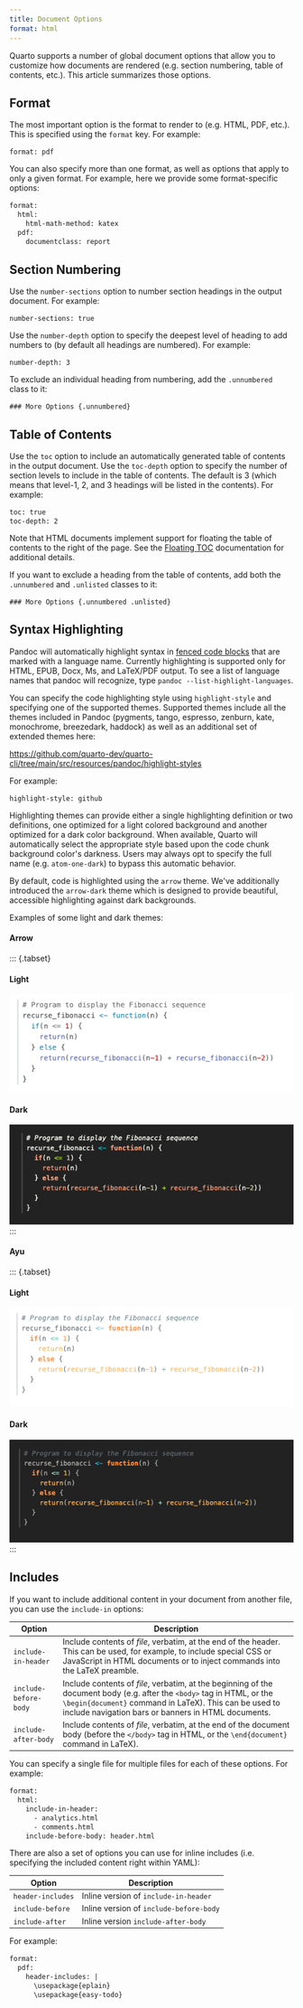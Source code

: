 ```yaml
---
title: Document Options
format: html
---
```


Quarto supports a number of global document options that allow you to customize how documents are rendered (e.g. section numbering, table of contents, etc.). This article summarizes those options.

## Format

The most important option is the format to render to (e.g. HTML, PDF, etc.). This is specified using the `format` key. For example:

``` {.yaml}
format: pdf
```

You can also specify more than one format, as well as options that apply to only a given format. For example, here we provide some format-specific options:

``` {.yaml}
format:
  html:
    html-math-method: katex
  pdf:
    documentclass: report
```

## Section Numbering

Use the `number-sections` option to number section headings in the output document. For example:

``` {.yaml}
number-sections: true
```

Use the `number-depth` option to specify the deepest level of heading to add numbers to (by default all headings are numbered). For example:

``` {.yaml}
number-depth: 3
```

To exclude an individual heading from numbering, add the `.unnumbered` class to it:

``` {.markdown}
### More Options {.unnumbered}
```

## Table of Contents

Use the `toc` option to include an automatically generated table of contents in the output document. Use the `toc-depth` option to specify the number of section levels to include in the table of contents. The default is 3 (which means that level-1, 2, and 3 headings will be listed in the contents). For example:

``` {.markdown}
toc: true
toc-depth: 2
```

Note that HTML documents implement support for floating the table of contents to the right of the page. See the [Floating TOC](../output-formats/html-bootstrap.md#floating-toc) documentation for additional details.

If you want to exclude a heading from the table of contents, add both the `.unnumbered` and `.unlisted` classes to it:

``` {.markdown}
### More Options {.unnumbered .unlisted}
```

## Syntax Highlighting

Pandoc will automatically highlight syntax in [fenced code blocks](https://pandoc.org/MANUAL.html#fenced-code-blocks) that are marked with a language name. Currently highlighting is supported only for HTML, EPUB, Docx, Ms, and LaTeX/PDF output. To see a list of language names that pandoc will recognize, type `pandoc --list-highlight-languages`.

You can specify the code highlighting style using `highlight-style` and specifying one of the supported themes. Supported themes include all the themes included in Pandoc (pygments, tango, espresso, zenburn, kate, monochrome, breezedark, haddock) as well as an additional set of extended themes here:

<https://github.com/quarto-dev/quarto-cli/tree/main/src/resources/pandoc/highlight-styles>

For example:

``` {.yaml}
highlight-style: github
```

Highlighting themes can provide either a single highlighting definition or two definitions, one optimized for a light colored background and another optimized for a dark color background. When available, Quarto will automatically select the appropriate style based upon the code chunk background color's darkness. Users may always opt to specify the full name (e.g. `atom-one-dark`) to bypass this automatic behavior.

By default, code is highlighted using the `arrow` theme. We've additionally introduced the `arrow-dark` theme which is designed to provide beautiful, accessible highlighting against dark backgrounds.

Examples of some light and dark themes:

#### Arrow

::: {.tabset}
#### Light

![](images/arrow.png)

#### Dark

![](images/arrow-dark.png)
:::

#### Ayu

::: {.tabset}
#### Light

![](images/ayu.png)

#### Dark

![](images/ayu-dark.png)
:::

## Includes

If you want to include additional content in your document from another file, you can use the `include-in` options:

| Option                | Description                                                                                                                                                                                                                              |
|-----------------------|------------------------------------------------------------------------------------------------------------------------------------------------------------------------------------------------------------------------------------------|
| `include-in-header`   | Include contents of *file*, verbatim, at the end of the header. This can be used, for example, to include special CSS or JavaScript in HTML documents or to inject commands into the LaTeX preamble.                                     |
| `include-before-body` | Include contents of *file*, verbatim, at the beginning of the document body (e.g. after the `<body>` tag in HTML, or the `\begin{document}` command in LaTeX). This can be used to include navigation bars or banners in HTML documents. |
| `include-after-body`  | Include contents of *file*, verbatim, at the end of the document body (before the `</body>` tag in HTML, or the `\end{document}` command in LaTeX).                                                                                      |

You can specify a single file for multiple files for each of these options. For example:

``` {.yaml}
format:
  html:
    include-in-header:
      - analytics.html
      - comments.html
    include-before-body: header.html
```

There are also a set of options you can use for inline includes (i.e. specifying the included content right within YAML):

| Option            | Description                             |
|-------------------|-----------------------------------------|
| `header-includes` | Inline version of `include-in-header`   |
| `include-before`  | Inline version of `include-before-body` |
| `include-after`   | Inline version `include-after-body`     |

For example:

``` {.yaml}
format:
  pdf: 
    header-includes: |
      \usepackage{eplain}
      \usepackage{easy-todo}
```
